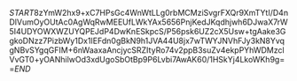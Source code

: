 $START$8zYmW2hx9+xC7HPsGc4WnWtLLg0rbMCMziSvgrFXQr9XmTYtI/D4nDlVumOyOUtAc0AgWqRwMEEUfLWkYAx5656PnjKedJKqdhjwh6DJwaX7rW5I4UDYOWXWZUYQPEJdP4DwKnESkpcS/P56psk6UZ2cX5Usw+tgAake3GgkoDNzz7PizbWy1Dx1IEFdn0gBkN9h1JVA44U8jx7wTWYJNVhFJy3kN8YvqgNBvSYgqGFIM+6nWaaxaAncjycSRZItyRo74v2ppB3suZv4ekpPYhWDMzclVvGT0+yOANhilwOd3xdUgoSbOtBp9P6Lvbi7AwAK60/1HSkYj4LkoWKh9g==$END$